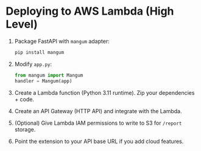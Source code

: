 # Deploying to AWS Lambda (High Level)

1. Package FastAPI with `mangum` adapter:
   ```bash
   pip install mangum
   ```

2. Modify `app.py`:
   ```python
   from mangum import Mangum
   handler = Mangum(app)
   ```

3. Create a Lambda function (Python 3.11 runtime). Zip your dependencies + code.
4. Create an API Gateway (HTTP API) and integrate with the Lambda.
5. (Optional) Give Lambda IAM permissions to write to S3 for `/report` storage.
6. Point the extension to your API base URL if you add cloud features.